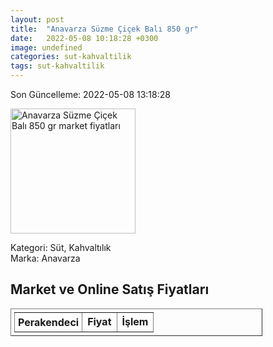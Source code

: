 ```yaml
---
layout: post
title:  "Anavarza Süzme Çiçek Balı 850 gr"
date:   2022-05-08 10:18:28 +0300
image: undefined
categories: sut-kahvaltilik
tags: sut-kahvaltilik
---
```


Son Güncelleme: 2022-05-08 13:18:28

<img src="undefined" width="200" alt="Anavarza Süzme Çiçek Balı 850 gr market fiyatları" />

Kategori: Süt, Kahvaltılık
<br />
Marka: Anavarza

<h2>Market ve Online Satış Fiyatları</h2>

<table border="1" style="padding: 5px;width:80%;">
  <tr>
    <td style="padding: 5px;"><strong>Perakendeci</strong></td>
    <td><strong>Fiyat</strong></td>
    <td><strong>İşlem</strong></td>
  </tr>
  
</table>
